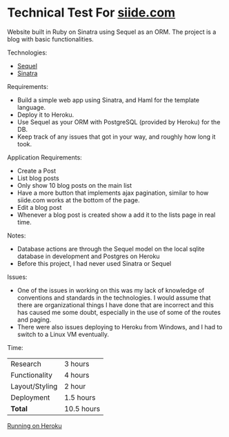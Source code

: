 Technical Test For [siide.com](http://www.siide.com/)
==========================================================
Website built in Ruby on Sinatra using Sequel as an ORM.  The project is a blog with basic functionalities.

Technologies:

 * [Sequel](http://sequel.rubyforge.org/)
 * [Sinatra](http://www.sinatrarb.com/)
 
Requirements:

 * Build a simple web app using Sinatra, and Haml for the template language.
 * Deploy it to Heroku. 
 * Use Sequel as your ORM with PostgreSQL (provided by Heroku) for the DB.
 * Keep track of any issues that got in your way, and roughly how long it took.
 
Application Requirements:

 * Create a Post
 * List blog posts
 * Only show 10 blog posts on the main list
 * Have a more button that implements ajax pagination, similar to how siide.com works at the bottom of the page.
 * Edit a blog post
 * Whenever a blog post is created show a add it to the lists page in real time. 

Notes:

 * Database actions are through the Sequel model on the local sqlite database in development and Postgres on Heroku
 * Before this project, I had never used Sinatra or Sequel
	
Issues:

 * One of the issues in working on this was my lack of knowledge of conventions and standards in the technologies.  I would assume that there are organizational things I have done that are incorrect and this has caused me some doubt, especially in the use of some of the routes and paging.
 * There were also issues deploying to Heroku from Windows, and I had to switch to a Linux VM eventually.

Time:
<table>
	<tr><td>Research</td><td>3 hours</td></tr>
	<tr><td>Functionality</td><td>4 hours</td></tr>
	<tr><td>Layout/Styling</td><td>2 hour</td></tr>
	<tr><td>Deployment</td><td>1.5 hours</td></tr>
	<tr><td><b>Total</b></td><td>10.5 hours</td></tr>
</table>

[Running on Heroku](http://stark-window-8995.heroku.com/index)